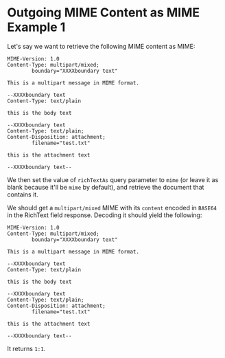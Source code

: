 # Outgoing MIME Content as MIME Example 1

Let's say we want to retrieve the following MIME content as MIME:

```text
MIME-Version: 1.0
Content-Type: multipart/mixed;
        boundary="XXXXboundary text"

This is a multipart message in MIME format.

--XXXXboundary text
Content-Type: text/plain

this is the body text

--XXXXboundary text
Content-Type: text/plain;
Content-Disposition: attachment;
        filename="test.txt"

this is the attachment text

--XXXXboundary text--
```

We then set the value of `richTextAs` query parameter to `mime` (or leave it as blank because it'll be `mime` by default), and retrieve the document that contains it.

We should get a `multipart/mixed` MIME with its `content` encoded in `BASE64` in the RichText field response. Decoding it should yield the following:

```text
MIME-Version: 1.0
Content-Type: multipart/mixed;
        boundary="XXXXboundary text"

This is a multipart message in MIME format.

--XXXXboundary text
Content-Type: text/plain

this is the body text

--XXXXboundary text
Content-Type: text/plain;
Content-Disposition: attachment;
        filename="test.txt"

this is the attachment text

--XXXXboundary text--
```

It returns `1:1`.
